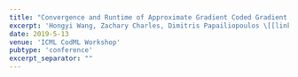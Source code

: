 ```yaml
---
title: "Convergence and Runtime of Approximate Gradient Coded Gradient Descent"
excerpt: 'Hongyi Wang, Zachary Charles, Dimitris Papailiopoulos \[[link](https://github.com/hwang595/hwang595.github.io/tree/master/files/agc_codeml_main.pdf)\]'
date: 2019-5-13
venue: 'ICML CodML Workshop'
pubtype: 'conference'
excerpt_separator: ""
---
```

